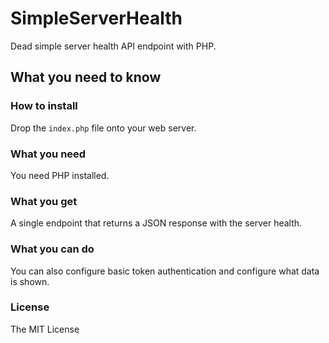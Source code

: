 # SimpleServerHealth

Dead simple server health API endpoint with PHP.

## What you need to know

### How to install

Drop the `index.php` file onto your web server.

### What you need

You need PHP installed.

### What you get

A single endpoint that returns a JSON response with the server health.

### What you can do

You can also configure basic token authentication and configure what data is shown.

### License

The MIT License
